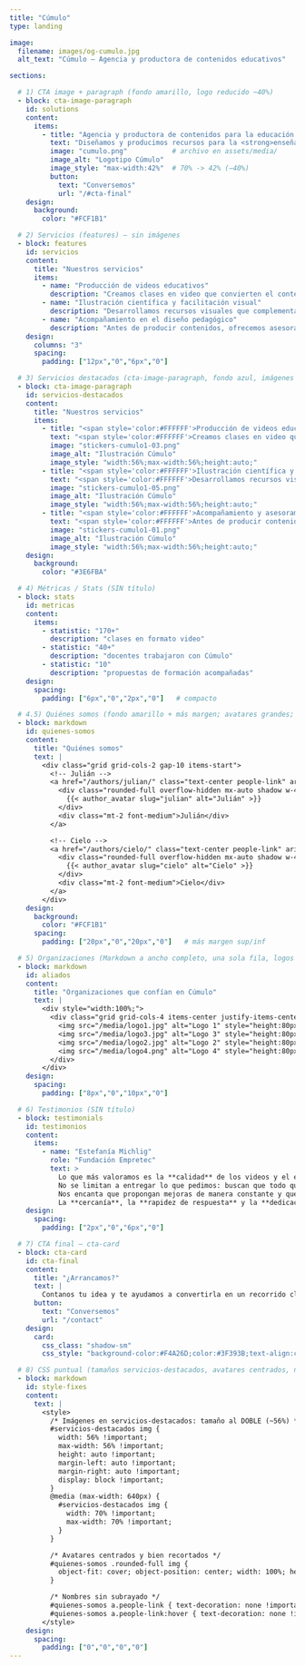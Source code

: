 ```yaml
---
title: "Cúmulo"
type: landing

image:
  filename: images/og-cumulo.jpg
  alt_text: "Cúmulo — Agencia y productora de contenidos educativos"

sections:

  # 1) CTA image + paragraph (fondo amarillo, logo reducido ~40%)
  - block: cta-image-paragraph
    id: solutions
    content:
      items:
        - title: "Agencia y productora de contenidos para la educación y la ciencia"
          text: "Diseñamos y producimos recursos para la <strong>enseñanza y el aprendizaje</strong> en diversos formatos y plataformas. Acompañamos a <strong>docentes y organizaciones</strong> para fortalecer sus propuestas, elegir el formato adecuado para cada contenido, <strong>estructurar guiones</strong> de clases y crear materiales <strong>visuales, audiovisuales y escritos</strong> que acerquen sus iniciativas a las y los estudiantes."
          image: "cumulo.png"           # archivo en assets/media/
          image_alt: "Logotipo Cúmulo"
          image_style: "max-width:42%"  # 70% -> 42% (−40%)
          button:
            text: "Conversemos"
            url: "/#cta-final"
    design:
      background:
        color: "#FCF1B1"

  # 2) Servicios (features) — sin imágenes
  - block: features
    id: servicios
    content:
      title: "Nuestros servicios"
      items:
        - name: "Producción de videos educativos"
          description: "Creamos clases en video que convierten el contenido en experiencias de aprendizaje. Desde la ideación y el guion hasta la producción y la edición, integramos recursos audiovisuales en múltiples formatos para comunicar con claridad e impacto."
        - name: "Ilustración científica y facilitación visual"
          description: "Desarrollamos recursos visuales que complementan materiales en proyectos de formación e investigación, para que cada imagen refuerce el contenido y mejore la experiencia de aprendizaje.\nTrabajamos en distintos formatos: presentaciones para clases o eventos, pósters científicos, materiales de lectura, entre otros."
        - name: "Acompañamiento en el diseño pedagógico"
          description: "Antes de producir contenidos, ofrecemos asesoramiento para diseñar la propuesta según el perfil de las y los estudiantes y los temas a desarrollar.\nNos involucramos desde el inicio en la ideación y en la selección de formatos, recursos y modalidades del contenido a producir.\nCo-diseñamos rutas claras para que cada pieza cumpla un rol y el conjunto mantenga coherencia."
    design:
      columns: "3"
      spacing:
        padding: ["12px","0","6px","0"]

  # 3) Servicios destacados (cta-image-paragraph, fondo azul, imágenes al DOBLE, texto blanco)
  - block: cta-image-paragraph
    id: servicios-destacados
    content:
      title: "Nuestros servicios"
      items:
        - title: "<span style='color:#FFFFFF'>Producción de videos educativos</span>"
          text: "<span style='color:#FFFFFF'>Creamos clases en video que convierten el contenido en experiencias de aprendizaje. Desde la ideación y el guion hasta la producción y la edición, integramos recursos audiovisuales en múltiples formatos para comunicar con claridad e impacto.</span>"
          image: "stickers-cumulo1-03.png"
          image_alt: "Ilustración Cúmulo"
          image_style: "width:56%;max-width:56%;height:auto;"
        - title: "<span style='color:#FFFFFF'>Ilustración científica y facilitación visual</span>"
          text: "<span style='color:#FFFFFF'>Desarrollamos recursos visuales que complementan materiales en proyectos de formación e investigación, para que cada imagen refuerce el contenido y mejore la experiencia de aprendizaje.<br>Trabajamos en distintos formatos: presentaciones para clases o eventos, pósters científicos, materiales de lectura, entre otros.</span>"
          image: "stickers-cumulo1-05.png"
          image_alt: "Ilustración Cúmulo"
          image_style: "width:56%;max-width:56%;height:auto;"
        - title: "<span style='color:#FFFFFF'>Acompañamiento y asesoramiento pedagógico</span>"
          text: "<span style='color:#FFFFFF'>Antes de producir contenidos, ofrecemos asesoramiento para diseñar la propuesta según el perfil de las y los estudiantes y los temas a desarrollar.<br>Nos involucramos desde el inicio en la ideación y en la selección de formatos, recursos y modalidades del contenido a producir.<br>Co-diseñamos rutas claras para que cada pieza cumpla un rol y el conjunto mantenga coherencia.</span>"
          image: "stickers-cumulo1-01.png"
          image_alt: "Ilustración Cúmulo"
          image_style: "width:56%;max-width:56%;height:auto;"
    design:
      background:
        color: "#3E6FBA"

  # 4) Métricas / Stats (SIN título)
  - block: stats
    id: metricas
    content:
      items:
        - statistic: "170+"
          description: "clases en formato video"
        - statistic: "40+"
          description: "docentes trabajaron con Cúmulo"
        - statistic: "10"
          description: "propuestas de formación acompañadas"
    design:
      spacing:
        padding: ["6px","0","2px","0"]   # compacto

  # 4.5) Quiénes somos (fondo amarillo + más margen; avatares grandes; links a /authors/<slug>/)
  - block: markdown
    id: quienes-somos
    content:
      title: "Quiénes somos"
      text: |
        <div class="grid grid-cols-2 gap-10 items-start">
          <!-- Julián -->
          <a href="/authors/julian/" class="text-center people-link" aria-label="Ir al perfil de Julián">
            <div class="rounded-full overflow-hidden mx-auto shadow w-40 h-40 md:w-48 md:h-48 flex items-center justify-center">
              {{< author_avatar slug="julian" alt="Julián" >}}
            </div>
            <div class="mt-2 font-medium">Julián</div>
          </a>

          <!-- Cielo -->
          <a href="/authors/cielo/" class="text-center people-link" aria-label="Ir al perfil de Cielo">
            <div class="rounded-full overflow-hidden mx-auto shadow w-40 h-40 md:w-48 md:h-48 flex items-center justify-center">
              {{< author_avatar slug="cielo" alt="Cielo" >}}
            </div>
            <div class="mt-2 font-medium">Cielo</div>
          </a>
        </div>
    design:
      background:
        color: "#FCF1B1"
      spacing:
        padding: ["20px","0","20px","0"]   # más margen sup/inf

  # 5) Organizaciones (Markdown a ancho completo, una sola fila, logos más grandes)
  - block: markdown
    id: aliados
    content:
      title: "Organizaciones que confían en Cúmulo"
      text: |
        <div style="width:100%;">
          <div class="grid grid-cols-4 items-center justify-items-center gap-x-12 gap-y-0 py-3" style="width:100%;">
            <img src="/media/logo1.jpg" alt="Logo 1" style="height:80px;width:auto;max-width:100%;object-fit:contain;display:block;">
            <img src="/media/logo3.jpg" alt="Logo 3" style="height:80px;width:auto;max-width:100%;object-fit:contain;display:block;">
            <img src="/media/logo2.jpg" alt="Logo 2" style="height:80px;width:auto;max-width:100%;object-fit:contain;display:block;">
            <img src="/media/logo4.png" alt="Logo 4" style="height:80px;width:auto;max-width:100%;object-fit:contain;display:block;">
          </div>
        </div>
    design:
      spacing:
        padding: ["8px","0","10px","0"]

  # 6) Testimonios (SIN título)
  - block: testimonials
    id: testimonios
    content:
      items:
        - name: "Estefanía Michlig"
          role: "Fundación Empretec"
          text: >
            Lo que más valoramos es la **calidad** de los videos y el enorme **compromiso** con el que trabajan.
            No se limitan a entregar lo que pedimos: buscan que todo quede **claro, atractivo y realmente útil** para el usuario.
            Nos encanta que propongan mejoras de manera constante y que se pongan manos a la obra para lograr un producto cada vez mejor.
            La **cercanía**, la **rapidez de respuesta** y la **dedicación** para asegurarse de que todo quede perfecto hacen que trabajar juntos sea siempre un gusto.
    design:
      spacing:
        padding: ["2px","0","6px","0"]

  # 7) CTA final — cta-card
  - block: cta-card
    id: cta-final
    content:
      title: "¿Arrancamos?"
      text: |
        Contanos tu idea y te ayudamos a convertirla en un recorrido claro para tus estudiantes.
      button:
        text: "Conversemos"
        url: "/contact"
    design:
      card:
        css_class: "shadow-sm"
        css_style: "background-color:#F4A26D;color:#3F393B;text-align:center; padding: 2.5rem; border-radius: 1rem;"

  # 8) CSS puntual (tamaños servicios-destacados, avatares centrados, nombres sin subrayado)
  - block: markdown
    id: style-fixes
    content:
      text: |
        <style>
          /* Imágenes en servicios-destacados: tamaño al DOBLE (~56%) */
          #servicios-destacados img {
            width: 56% !important;
            max-width: 56% !important;
            height: auto !important;
            margin-left: auto !important;
            margin-right: auto !important;
            display: block !important;
          }
          @media (max-width: 640px) {
            #servicios-destacados img {
              width: 70% !important;
              max-width: 70% !important;
            }
          }

          /* Avatares centrados y bien recortados */
          #quienes-somos .rounded-full img {
            object-fit: cover; object-position: center; width: 100%; height: 100%;
          }

          /* Nombres sin subrayado */
          #quienes-somos a.people-link { text-decoration: none !important; }
          #quienes-somos a.people-link:hover { text-decoration: none !important; }
        </style>
    design:
      spacing:
        padding: ["0","0","0","0"]
---
```

